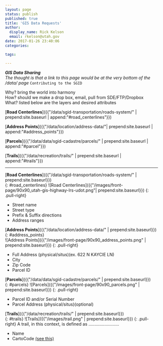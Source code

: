 ```yaml
---
layout: page
status: publish
published: true
title: 'GIS Data Requests'
author:
  display_name: Rick Kelson
  email: rkelson@utah.gov
date: 2017-01-26 23:40:06
categories:

tags:

---
```

***GIS Data Sharing***  
_The thought is that a link to this page would be at the very bottom of the /data/ page_ `Contributing to the SGID`  
 
Why? bring the world into harmony  
How? should we make a drop box, email, pull from SDE/FTP/Dropbox  
What? listed below are the layers and desired attributes

[**Road Centerlines**]({{"/data/sgid-transportation/roads-system/" | prepend:site.baseurl | append:"#road_centerlines"}})  

[**Address Points**]({{"/data/location/address-data/"| prepend:site.baseurl | append:"#address_points"}})  

[**Parcels**]({{"/data/data/sgid-cadastre/parcels/" | prepend:site.baseurl | append:"#parcel"}})  

[**Trails**]({{"/data/recreation/trails/" | prepend:site.baseurl | append:"#trails"}})  

------------------------------------------------------

[**Road Centerlines**]({{"/data/sgid-transportation/roads-system/" | prepend:site.baseurl}})  
{: #road_centerlines}
![Road Centerlines]({{"/images/front-page/90x90_utah-gis-highway-lrs-udot.png"| prepend:site.baseurl}})
{: .pull-right}
- Street name
- Street type
- Prefix & Suffix directions
- Address ranges

[**Address Points**]({{"/data/location/address-data/" | prepend:site.baseurl}})  
{: #address_points}\
![Address Points]({{"/images/front-page/90x90_address_points.png" | prepend:site.baseurl}})
{: .pull-right}
- Full Address (physical/situs)(ex. 622 N KAYCIE LN)
- City
- Zip Code
- Parcel ID

[**Parcels**]({{"/data/data/sgid-cadastre/parcels/" | prepend:site.baseurl}})  
{: #parcels}
![Parcels]({{"/images/front-page/90x90_parcels.png" | prepend:site.baseurl}})
{: .pull-right}
- Parcel ID and/or Serial Number
- Parcel Address (physical/situs)(optional)

[**Trails**]({{"/data/recreation/trails/" | prepend:site.baseurl}})  
{: #trails}
![Trails]({{"/images/trail.png" | prepend:site.baseurl}})
{: .pull-right}
A trail, in this context, is defined as .........................

- Name
- CartoCode [(see this)]({{}})
